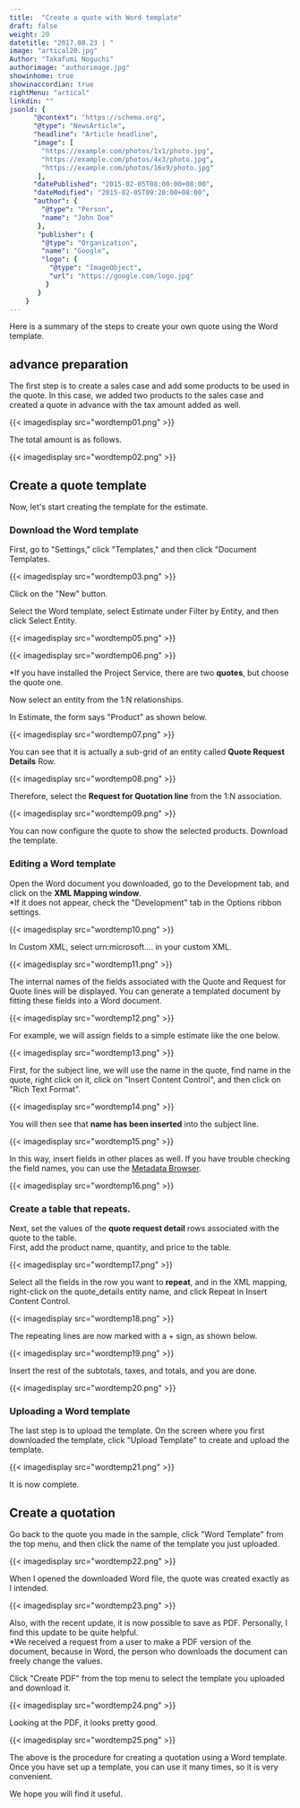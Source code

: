 ```yaml
---
title:  "Create a quote with Word template"
draft: false
weight: 20
datetitle: "2017.08.23 | "
image: "artical20.jpg"
Author: "Takafumi Noguchi"
authorimage: "authorimage.jpg"
showinhome: true
showinaccordian: true
rightMenu: "artical"
linkdin: ""
jsonld: {
      "@context": "https://schema.org",
      "@type": "NewsArticle",
      "headline": "Article headline",
      "image": [
        "https://example.com/photos/1x1/photo.jpg",
        "https://example.com/photos/4x3/photo.jpg",
        "https://example.com/photos/16x9/photo.jpg"
       ],
      "datePublished": "2015-02-05T08:00:00+08:00",
      "dateModified": "2015-02-05T09:20:00+08:00",
      "author": {
        "@type": "Person",
        "name": "John Doe"
       },
       "publisher": {
        "@type": "Organization",
        "name": "Google",
        "logo": {
          "@type": "ImageObject",
          "url": "https://google.com/logo.jpg"
         }
       }
    }
---
```

<!-- Intro  -->
Here is a summary of the steps to create your own quote using the Word template.

## advance preparation
The first step is to create a sales case and add some products to be used in the quote. In this case, we added two products to the sales case and created a quote in advance with the tax amount added as well.
<!-- Image= wordtemp01.png -->
{{< imagedisplay src="wordtemp01.png" >}}

The total amount is as follows.
<!-- Image= wordtemp02.png -->
{{< imagedisplay src="wordtemp02.png" >}}

## Create a quote template
Now, let's start creating the template for the estimate.

### Download the Word template
First, go to "Settings," click "Templates," and then click "Document Templates.
<!-- Image= wordtemp03.png -->
{{< imagedisplay src="wordtemp03.png" >}}

Click on the "New" button.

Select the Word template, select Estimate under Filter by Entity, and then click Select Entity.
<!-- Image= wordtemp05.png -->
{{< imagedisplay src="wordtemp05.png" >}}

<!-- Image= wordtemp06.png -->
{{< imagedisplay src="wordtemp06.png" >}}

*If you have installed the Project Service, there are two **quotes**, but choose the quote one.


Now select an entity from the 1:N relationships.

In Estimate, the form says "Product" as shown below.
<!-- Image= wordtemp07.png -->
{{< imagedisplay src="wordtemp07.png" >}}

You can see that it is actually a sub-grid of an entity called **Quote Request Details** Row.
<!-- Image= wordtemp08.png -->
{{< imagedisplay src="wordtemp08.png" >}}

Therefore, select the **Request for Quotation line** from the 1:N association.
<!-- Imahe= wordtemp09.png -->
{{< imagedisplay src="wordtemp09.png" >}}

You can now configure the quote to show the selected products. Download the template.

### Editing a Word template
Open the Word document you downloaded, go to the Development tab, and click on the **XML Mapping window**.    
*If it does not appear, check the "Development" tab in the Options ribbon settings.
<!-- Image= wordtemp10.png -->
{{< imagedisplay src="wordtemp10.png" >}}

In Custom XML, select urn:microsoft.... in your custom XML.
<!-- Image= wordtemp11.png -->
{{< imagedisplay src="wordtemp11.png" >}}

The internal names of the fields associated with the Quote and Request for Quote lines will be displayed. You can generate a templated document by fitting these fields into a Word document.
<!-- Image= wordtemp12.png -->
{{< imagedisplay src="wordtemp12.png" >}}

For example, we will assign fields to a simple estimate like the one below.
<!-- Image= wordtemp13.png -->
{{< imagedisplay src="wordtemp13.png" >}}

First, for the subject line, we will use the name in the quote, find name in the quote, right click on it, click on "Insert Content Control", and then click on "Rich Text Format".
<!-- Image= wordtemp14.png -->
{{< imagedisplay src="wordtemp14.png" >}}

You will then see that **name has been inserted** into the subject line.
<!-- Image= wordtemp15.png -->
{{< imagedisplay src="wordtemp15.png" >}}

In this way, insert fields in other places as well. If you have trouble checking the field names, you can use the [Metadata Browser](https://docs.microsoft.com/ja-jp/dynamics365/customerengagement/on-premises/developer/browse-your-metadata).
<!-- Image= wordtemp16.png -->
{{< imagedisplay src="wordtemp16.png" >}}

### Create a table that repeats.
Next, set the values of the **quote request detail** rows associated with the quote to the table.     
First, add the product name, quantity, and price to the table.
<!-- Image= wordtemp17.png -->
{{< imagedisplay src="wordtemp17.png" >}}

Select all the fields in the row you want to **repeat**, and in the XML mapping, right-click on the quote_details entity name, and click Repeat in Insert Content Control.
<!-- Image= wordtemp18.png -->
{{< imagedisplay src="wordtemp18.png" >}}

The repeating lines are now marked with a + sign, as shown below.
<!-- Image= wordtemp19.png -->
{{< imagedisplay src="wordtemp19.png" >}}

Insert the rest of the subtotals, taxes, and totals, and you are done.
<!-- Image= wordtemp20.png -->
{{< imagedisplay src="wordtemp20.png" >}}

### Uploading a Word template
The last step is to upload the template. On the screen where you first downloaded the template, click "Upload Template" to create and upload the template.
<!-- Image= wordtemp21.png -->
{{< imagedisplay src="wordtemp21.png" >}}

It is now complete.

## Create a quotation
Go back to the quote you made in the sample, click "Word Template" from the top menu, and then click the name of the template you just uploaded.
<!-- Image= wordtemp22.png -->
{{< imagedisplay src="wordtemp22.png" >}}

When I opened the downloaded Word file, the quote was created exactly as I intended.
<!-- Image= wordtemp23.png -->
{{< imagedisplay src="wordtemp23.png" >}}

Also, with the recent update, it is now possible to save as PDF. Personally, I find this update to be quite helpful.       
*We received a request from a user to make a PDF version of the document, because in Word, the person who downloads the document can freely change the values.

Click "Create PDF" from the top menu to select the template you uploaded and download it.
<!-- Image= wordtemp24.png -->
{{< imagedisplay src="wordtemp24.png" >}}

Looking at the PDF, it looks pretty good.
<!-- Image= wordtemp25.png -->
{{< imagedisplay src="wordtemp25.png" >}}

The above is the procedure for creating a quotation using a Word template. Once you have set up a template, you can use it many times, so it is very convenient.

We hope you will find it useful.
